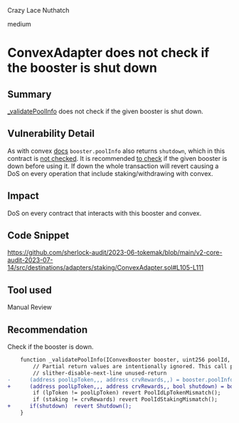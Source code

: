 Crazy Lace Nuthatch

medium

# ConvexAdapter does not check if the booster is shut down
## Summary
[_validatePoolInfo](https://github.com/sherlock-audit/2023-06-tokemak/blob/main/v2-core-audit-2023-07-14/src/destinations/adapters/staking/ConvexAdapter.sol#L105C14-L111)  does not check if the given booster is shut down.
## Vulnerability Detail
As with convex [docs](https://docs.convexfinance.com/convexfinanceintegration/booster#pool-info) `booster.poolInfo` also returns `shutdown`, which in this contract is [not checked](https://github.com/sherlock-audit/2023-06-tokemak/blob/main/v2-core-audit-2023-07-14/src/destinations/adapters/staking/ConvexAdapter.sol#L108-L110). It is recommended [to check](https://blog.pessimistic.io/convex-finance-defi-integration-tips-1bacfe73d3ce) if the given booster is down before using it. If down the whole transaction will revert causing a DoS on every operation that include staking/withdrawing with convex.

## Impact
DoS on every contract that interacts with this booster and convex.

## Code Snippet
https://github.com/sherlock-audit/2023-06-tokemak/blob/main/v2-core-audit-2023-07-14/src/destinations/adapters/staking/ConvexAdapter.sol#L105-L111
## Tool used

Manual Review

## Recommendation
Check if the booster is down.
```diff
    function _validatePoolInfo(IConvexBooster booster, uint256 poolId, address lpToken, address staking) private view {
        // Partial return values are intentionally ignored. This call provides the most efficient way to get the data.
        // slither-disable-next-line unused-return
-      (address poolLpToken,,, address crvRewards,,) = booster.poolInfo(poolId);
+      (address poolLpToken,,, address crvRewards,, bool shutdown) = booster.poolInfo(poolId);
        if (lpToken != poolLpToken) revert PoolIdLpTokenMismatch();
        if (staking != crvRewards) revert PoolIdStakingMismatch();
+      if(shutdown)  revert Shutdown();       
    }
```